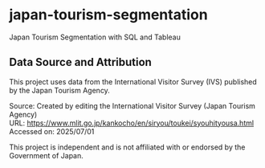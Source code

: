# japan-tourism-segmentation
Japan Tourism Segmentation with SQL and Tableau


## Data Source and Attribution

This project uses data from the International Visitor Survey (IVS) published by the Japan Tourism Agency.

Source: Created by editing the International Visitor Survey (Japan Tourism Agency)  
URL: https://www.mlit.go.jp/kankocho/en/siryou/toukei/syouhityousa.html  
Accessed on: 2025/07/01

This project is independent and is not affiliated with or endorsed by the Government of Japan.
